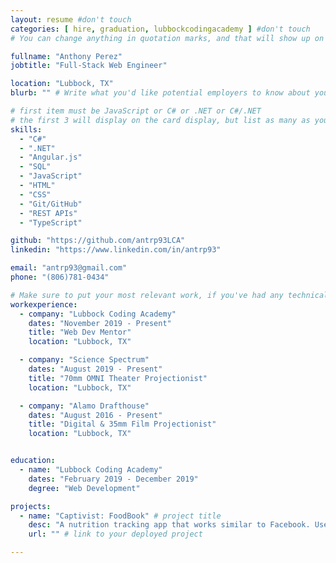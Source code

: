 ```yaml
---
layout: resume #don't touch
categories: [ hire, graduation, lubbockcodingacademy ] #don't touch
# You can change anything in quotation marks, and that will show up on your profile.

fullname: "Anthony Perez"
jobtitle: "Full-Stack Web Engineer"

location: "Lubbock, TX"
blurb: "" # Write what you'd like potential employers to know about you, and your story of how you became passionate for coding as a career.

# first item must be JavaScript or C# or .NET or C#/.NET
# the first 3 will display on the card display, but list as many as you want, they will be visible on your hire page
skills:
  - "C#"
  - ".NET"
  - "Angular.js"
  - "SQL"
  - "JavaScript"
  - "HTML"
  - "CSS"
  - "Git/GitHub"
  - "REST APIs"
  - "TypeScript"

github: "https://github.com/antrp93LCA"
linkedin: "https://www.linkedin.com/in/antrp93"

email: "antrp93@gmail.com"
phone: "(806)781-0434"

# Make sure to put your most relevant work, if you've had any technical roles or relevant skills like management, etc. Don't worry about putting every job you've had!
workexperience:
  - company: "Lubbock Coding Academy"
    dates: "November 2019 - Present"
    title: "Web Dev Mentor"
    location: "Lubbock, TX"

  - company: "Science Spectrum"
    dates: "August 2019 - Present"
    title: "70mm OMNI Theater Projectionist"
    location: "Lubbock, TX"

  - company: "Alamo Drafthouse"
    dates: "August 2016 - Present"
    title: "Digital & 35mm Film Projectionist"
    location: "Lubbock, TX"


education:
  - name: "Lubbock Coding Academy"
    dates: "February 2019 - December 2019"
    degree: "Web Development"

projects:
  - name: "Captivist: FoodBook" # project title
    desc: "A nutrition tracking app that works similar to Facebook. Users can post food entries, detailing their dishes and will be saved to their profiles. Other users can add comments to food entries as well. " # short description of what project does
    url: "" # link to your deployed project

---
```

